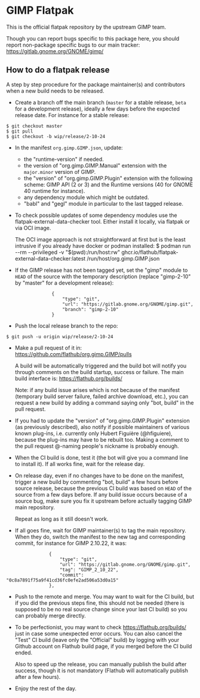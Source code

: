 # GIMP Flatpak

This is the official flatpak repository by the upstream GIMP team.

Though you can report bugs specific to this package here, you should
report non-package specific bugs to our main tracker:
https://gitlab.gnome.org/GNOME/gimp/

## How to do a flatpak release

A step by step procedure for the package maintainer(s) and contributors
when a new build needs to be released.

* Create a branch off the main branch (`master` for a stable release,
  `beta` for a development release), ideally a few days before the
  expected release date. For instance for a stable release:

```
$ git checkout master
$ git pull
$ git checkout -b wip/release/2-10-24
```

* In the manifest `org.gimp.GIMP.json`, update:

  - the "runtime-version" if needed.
  - the version of "org.gimp.GIMP.Manual" extension with the
    `major.minor` version of GIMP.
  - the "version" of "org.gimp.GIMP.Plugin" extension with the following
    scheme: GIMP API (2 or 3) and the Runtime versions (40 for GNOME 40
    runtime for instance). 
  - any dependency module which might be outdated.
  - "babl" and "gegl" module in particular to the last tagged release.

* To check possible updates of some dependency modules use the
  flatpak-external-data-checker tool. Either install it locally, via
  flatpak or via OCI image.

  The OCI image approach is not straightforward at first but is the least
  intrusive if you already have docker or podman installed:
  $ podman run --rm --privileged -v "$(pwd):/run/host:rw" ghcr.io/flathub/flatpak-external-data-checker:latest /run/host/org.gimp.GIMP.json

* If the GIMP release has not been tagged yet, set the "gimp" module to
  `HEAD` of the source with the temporary description (replace
  "gimp-2-10" by "master" for a development release):

```
                 {
                     "type": "git",
                     "url": "https://gitlab.gnome.org/GNOME/gimp.git",
                     "branch": "gimp-2-10"
                 }
```

* Push the local release branch to the repo:

```
$ git push -u origin wip/release/2-10-24
```

* Make a pull request of it in: https://github.com/flathub/org.gimp.GIMP/pulls
  
  A build will be automatically triggered and the build bot will notify
  you through comments on the build startup, success or failure.
  The main build interface is: https://flathub.org/builds/

  Note: if any build issue arises which is not because of the manifest
  (temporary build server failure, failed archive download, etc.), you
  can request a new build by adding a command saying only "bot, build"
  in the pull request.

* If you had to update the "version" of "org.gimp.GIMP.Plugin" extension
  (as previously described), also notify if possible maintainers of
  various known plug-ins, i.e. currently only Hubert Figuière
  (@hfiguiere), because the plug-ins may have to be rebuilt too. Making
  a comment to the pull request @-naming people's nickname is probably
  enough.

* When the CI build is done, test it (the bot will give you a command
  line to install it). If all works fine, wait for the release day.

* On release day, even if no changes have to be done on the manifest,
  trigger a new build by commenting "bot, build" a few hours before
  source release, because the previous CI build was based on `HEAD` of
  the source from a few days before.
  If any build issue occurs because of a source bug, make sure you fix
  it upstream before actually tagging GIMP main repository.

  Repeat as long as it still doesn't work.

* If all goes fine, wait for GIMP maintainer(s) to tag the main
  repository. When they do, switch the manifest to the new tag and
  corresponding commit, for instance for GIMP 2.10.22, it was:

```
                {
                    "type": "git",
                    "url": "https://gitlab.gnome.org/GNOME/gimp.git",
                    "tag": "GIMP_2_10_22",
                    "commit": "0c8a7891f75a9f41cd36fc0efe2ad506a53d0a15"
                },
```

* Push to the remote and merge. You may want to wait for the CI build,
  but if you did the previous steps fine, this should not be needed
  (there is supposed to be no real source change since your last CI
  build) so you can probably merge directly.

* To be perfectionist, you may want to check https://flathub.org/builds/
  just in case some unexpected error occurs. You can also cancel the
  "Test" CI build (leave only the "Official" build) by logging with your
  Github account on Flathub build page, if you merged before the CI
  build ended.

  Also to speed up the release, you can manually publish the build after
  success, though it is not mandatory (Flathub will automatically
  publish after a few hours).

* Enjoy the rest of the day.
